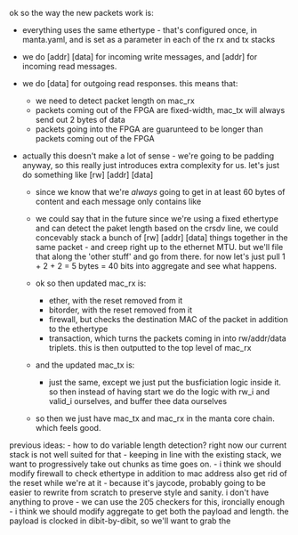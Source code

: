 ok so the way the new packets work is:

- everything uses the same ethertype - that's configured once, in manta.yaml, and is set as a parameter in each of the rx and tx stacks

- we do [addr] [data] for incoming write messages, and [addr] for incoming read messages.
- we do [data] for outgoing read responses. this means that:
    - we need to detect packet length on mac_rx
    - packets coming out of the FPGA are fixed-width, mac_tx will always send out 2 bytes of data
    - packets going into the FPGA are guarunteed to be longer than packets coming out of the FPGA

- actually this doesn't make a lot of sense - we're going to be padding anyway, so this really just introduces extra complexity for us. let's just do
    something like [rw] [addr] [data]
    - since we know that we're _always_ going to get in at least 60 bytes of content and each message only contains like
    - we could say that in the future since we're using a fixed ethertype and can detect the paket length based on the crsdv line, we could concevably
        stack a bunch of [rw] [addr] [data] things together in the same packet - and creep right up to the ethernet MTU. but we'll file that along the 'other stuff'
        and go from there. for now let's just pull 1 + 2 + 2 = 5 bytes = 40 bits into aggregate and see what happens.

    - ok so then updated mac_rx is:
        - ether, with the reset removed from it
        - bitorder, with the reset removed from it
        - firewall, but checks the destination MAC of the packet in addition to the ethertype
        - transaction, which turns the packets coming in into rw/addr/data triplets. this is then outputted to the top level of mac_rx

    - and the updated mac_tx is:
        - just the same, except we just put the busficiation logic inside it. so then instead of having start we do the logic with rw_i and valid_i ourselves,
          and buffer thee data ourselves

    - so then we just have mac_tx and mac_rx in the manta core chain. which feels good.


previous ideas:
    - how to do variable length detection? right now our current stack is not well suited for that
        - keeping in line with the existing stack, we want to progressively take out chunks as time goes on.
        - i think we should modify firewall to check ethertype in addition to mac address also get rid of the reset while we're at it
            - because it's jaycode, probably going to be easier to rewrite from scratch to preserve style and sanity. i don't have anything to prove
            - we can use the 205 checkers for this, ironcially enough
        - i think we should modify aggregate to get both the payload and length. the payload is clocked in dibit-by-dibit, so we'll want to grab the